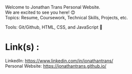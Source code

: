 Welcome to Jonathan Trans Personal Website. \
We are excited to see you here! 😊 \
Topics: Resume, Coursework, Technical Skills, Projects, etc. 

Tools: Git/Github, HTML, CSS, and JavaScript 👻

# Link(s) : 
LinkedIn: https://www.linkedin.com/in/jonathantrans/ \
Personal Website: https://jonathantrans.github.io/

